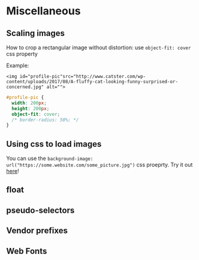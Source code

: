 # Miscellaneous

## Scaling images

How to crop a rectangular image without distortion: use `object-fit: cover` css property

Example:

```markup
<img id="profile-pic"src="http://www.catster.com/wp-content/uploads/2017/08/A-fluffy-cat-looking-funny-surprised-or-concerned.jpg" alt="">
```

```css
#profile-pic {
  width: 200px;
  height: 200px;
  object-fit: cover;
  /* border-radius: 50%; */
}
```

## Using css to load images

You can use the `background-image: url("https://some.website.com/some_picture.jpg")` css proeprty. Try it out [here](https://codepen.io/davified/pen/YvqejJ)!

## float

## pseudo-selectors

## Vendor prefixes

## Web Fonts


